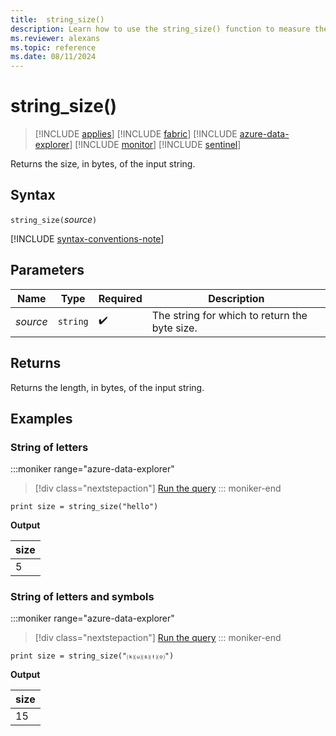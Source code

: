 ```yaml
---
title:  string_size()
description: Learn how to use the string_size() function to measure the size of the input string.
ms.reviewer: alexans
ms.topic: reference
ms.date: 08/11/2024
---
```

# string_size()

> [!INCLUDE [applies](../includes/applies-to-version/applies.md)] [!INCLUDE [fabric](../includes/applies-to-version/fabric.md)] [!INCLUDE [azure-data-explorer](../includes/applies-to-version/azure-data-explorer.md)] [!INCLUDE [monitor](../includes/applies-to-version/monitor.md)] [!INCLUDE [sentinel](../includes/applies-to-version/sentinel.md)]

Returns the size, in bytes, of the input string.

## Syntax

`string_size(`*source*`)`

[!INCLUDE [syntax-conventions-note](../includes/syntax-conventions-note.md)]

## Parameters

| Name | Type | Required | Description |
|--|--|--|--|
| *source* | `string` |  :heavy_check_mark: | The string for which to return the byte size.|

## Returns

Returns the length, in bytes, of the input string.

## Examples

### String of letters

:::moniker range="azure-data-explorer"
> [!div class="nextstepaction"]
> <a href="https://dataexplorer.azure.com/clusters/help/databases/Samples?query=H4sIAAAAAAAAAysoyswrUSjOrEpVsFUoLgHy0uNBPA2ljNScnHwlTQB9vNZzIQAAAA==" target="_blank">Run the query</a>
::: moniker-end

```kusto
print size = string_size("hello")
```

**Output**

|size|
|---|
|5|

### String of letters and symbols

:::moniker range="azure-data-explorer"
> [!div class="nextstepaction"]
> <a href="https://dataexplorer.azure.com/clusters/help/databases/Samples?query=H4sIAAAAAAAAAysoyswrUSjOrEpVsFUoLgHy0uNBPA2lR5OWPZq04dGkdY8mrX80aZWSJgDJzHqdKwAAAA==" target="_blank">Run the query</a>
::: moniker-end

```kusto
print size = string_size("⒦⒰⒮⒯⒪")
```

**Output**

|size|
|---|
|15|
